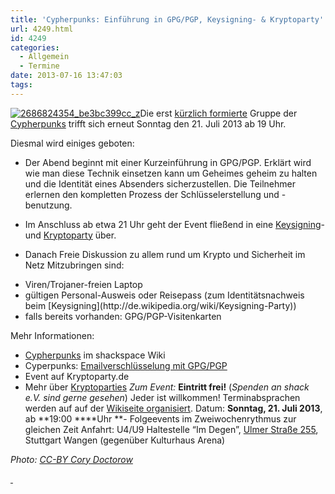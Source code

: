 ```yaml
---
title: 'Cypherpunks: Einführung in GPG/PGP, Keysigning- & Kryptoparty'
url: 4249.html
id: 4249
categories:
  - Allgemein
  - Termine
date: 2013-07-16 13:47:03
tags:
---
```


[![2686824354_be3bc399cc_z](https://blog.shackspace.de/wp-content/uploads/2013/06/2686824354_be3bc399cc_z-300x168.jpg)](https://blog.shackspace.de/wp-content/uploads/2013/06/2686824354_be3bc399cc_z.jpg)Die erst [kürzlich formierte](https://blog.shackspace.de/?p=4186) Gruppe der [Cypherpunks](https://blog.shackspace.de/wiki/doku.php?id=project:cypherpunks) trifft sich erneut Sonntag den 21\. Juli 2013 ab 19 Uhr.

Diesmal wird einiges geboten:

*   Der Abend beginnt mit einer Kurzeinführung in GPG/PGP.
Erklärt wird wie man diese Technik einsetzen kann um Geheimes geheim zu halten und die Identität eines Absenders sicherzustellen.
Die Teilnehmer erlernen den kompletten Prozess der Schlüsselerstellung und -benutzung.
*   Im Anschluss ab etwa 21 Uhr geht der Event fließend in eine [Keysigning](http://de.wikipedia.org/wiki/Keysigning-Party)- und [Kryptoparty](http://kryptoparty.de/?page_id=106) über.
*   Danach Freie Diskussion zu allem rund um Krypto und Sicherheit im Netz
Mitzubringen sind:

*   <div>Viren/Trojaner-freien Laptop</div>
*   <div>gültigen Personal-Ausweis oder Reisepass (zum Identitätsnachweis beim [Keysigning](http://de.wikipedia.org/wiki/Keysigning-Party))</div>
*   <div>falls bereits vorhanden: GPG/PGP-Visitenkarten</div>
Mehr Informationen:

*   <span style="line-height: 13px;">[Cypherpunks](https://blog.shackspace.de/wiki/doku.php?id=project:cypherpunks) im shackspace Wiki</span>
*   Cyperpunks: [Emailverschlüsselung mit GPG/PGP](https://blog.shackspace.de/wiki/doku.php?id=project:cypherpunks-email-gpg)
*   Event auf Kryptoparty.de
*   Mehr über [Kryptoparties](http://de.wikipedia.org/wiki/CryptoParty)
_Zum Event:_
**Eintritt frei!** (_Spenden an shack e.V. sind gerne gesehen_) Jeder ist willkommen! Terminabsprachen werden auf auf der [Wikiseite organisiert](https://blog.shackspace.de/wiki/doku.php?id=project:cypherpunks).
Datum: **Sonntag, 21\. Juli 2013**, ab **19:00 ****Uhr **- Folgeevents im Zweiwochenrythmus zur gleichen Zeit
Anfahrt: U4/U9 Haltestelle “Im Degen”, [Ulmer Straße 255](https://blog.shackspace.de/?page_id=713), Stuttgart Wangen (gegenüber Kulturhaus Arena)

_Photo: [CC-BY Cory Doctorow](http://www.flickr.com/photos/doctorow/2686824354/sizes/z/in/photolist-56qFgQ-56qJHL-56qS3q-56qX6d-56r5Yy-56rgLL-56rk71-56rmMJ-56rySm-56rG69-56rHzS-56rKcs-56rNvj-56rPYd-56rUfm-56rVQh-56rXjJ-5X4r7M-5X4r9e-5X4rck-5X4re6-5X4reP-5X4rfD-5X4rgR-5X4ri2-5X4rkc-5X4rm6-5X4s36-5X4s4c-5X8FeQ-5X8FjG-5X8FkG-5X8FnW-5X8FsQ-6atQYQ-6dQaaG-7fi59Q-7qdo62-7qdoF2-7qhgHq-7qhho1-7qhhVb-7qhjub-7qhjWE-dyGtR6-dVkr1L-e9NPx5-exDobd-8NUHNY-8NUHX1-8NRFsx/)_

[ ](https://blog.shackspace.de/wp-content/uploads/2013/06/2686824354_be3bc399cc_z.jpg)